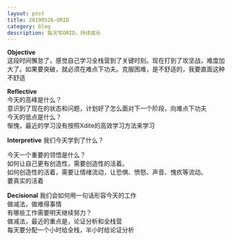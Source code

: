 ```yaml
---
layout: post
title: 20190526-ORID
category: blog
description: 每天写ORID，持续成长   
---
```


**Objective**   
这段时间懈怠了，感觉自己学习全栈营到了关键时刻。现在打到了攻坚战，难度加大了。如果要突破，就必须在难点下功夫。克服困难，是不舒适的，我要直面这种不舒适     

**Reflective**   
今天的高峰是什么？  
意识到了现在的状态和问题，计划好了怎么面对下一个阶段，向难点下功夫            
今天的低点是什么？   
惭愧，最近的学习没有按照Xdite的高效学习方法来学习                 

**Interpretive**
我们今天学到了什么？  

        
今天一个重要的领悟是什么？   
如何让自己更有创造性，需要创造性的活着。   
如何创造性的活着，需要让情绪流动，让恐惧、愤怒、声音、愧疚等流动。  
要真实的活着          

**Decisional** 
我们会如何用一句话形容今天的工作    
做减法，做难得事情     
有哪些工作需要明天继续努力？  
做减法，最近的重点是，论证分析和全栈营  
每天要分配一个小时给全栈，半小时给论证分析    


